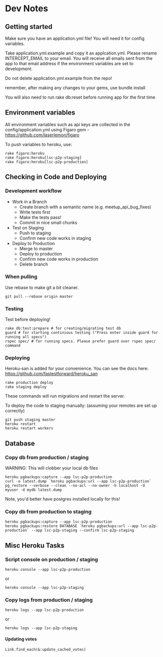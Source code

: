 # Dev Notes

## Getting started

Make sure you have an application.yml file! You will need it for config variables.

Take application.yml.example and copy it as applcation.yml.
Please rename INTERCEPT_EMAIL to your email. You will receive all emails sent from the app to that email address if the environment variables are set to development.

Do not delete application.yml.example from the repo!

remember, after making any changes to your gems, use
  bundle install
  
You will also need to run
  rake db:reset
before running app for the first time

## Environment variables

All environment variables such as api keys are collected in the config/application.yml using Figaro gem - https://github.com/laserlemon/figaro

To push variables to heroku, use:

    rake figaro:heroku
    rake figaro:heroku[lsc-p2p-staging]
    rake figaro:heroku[lsc-p2p-production]

## Checking in Code and Deploying

### Development workflow

* Work in a Branch
  * Create branch with a semantic name (e.g. meetup_api_bug_fixes)
  * Write tests first
  * Make the tests pass!
  * Commit in nice small chunks
* Test on Staging
  * Push to staging
  * Confirm new code works in staging
* Deploy to Production
  * Merge to master
  * Deploy to production
  * Confirm new code works in production
  * Delete branch

### When pulling

Use rebase to make git a bit cleaner.

    git pull --rebase origin master

### Testing

Test before deploying!

    rake db:test:prepare # for creating/migrating test db
    guard # for starting continious testing ("Press enter inside guard for running all specs")
    rspec spec/ # for running specs. Please prefer guard over rspec spec/ command

### Deploying

Heroku-san is added for your convenience. You can see the docs here: https://github.com/fastestforward/heroku_san

    rake production deploy
    rake staging deploy

These commands will run migrations and restart the server.

To deploy the code to staging manually: (assuming your remotes are set up correctly)

    git push staging master
    heroku restart
    heroku restart workers

## Database

### Copy db from production / staging

WARNING: This will clobber your local db files

    heroku pgbackups:capture --app lsc-p2p-production
    curl -o latest.dump `heroku pgbackups:url --app lsc-p2p-production`
    pg_restore --verbose --clean --no-acl --no-owner -h localhost -U myuser -d mydb latest.dump

Note, you'd better have postgres installed locally for this!

### Copy db from production to staging

    heroku pgbackups:capture --app lsc-p2p-production
    heroku pgbackups:restore DATABASE `heroku pgbackups:url --app lsc-p2p-production` --app lsc-p2p-staging --confirm lsc-p2p-staging


## Misc Heroku Tasks

### Script console on production / staging

    heroku console --app lsc-p2p-production

or

    heroku console --app lsc-p2p-staging

### Copy logs from production / staging

    heroku logs --app lsc-p2p-production

or

    heroku logs --app lsc-p2p-staging

#### Updating votes

    Link.find_each(&:update_cached_votes)